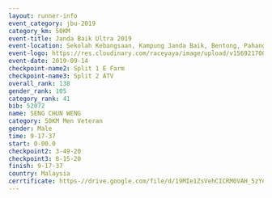 ```yaml
---
layout: runner-info 
event_category: jbu-2019 
category_km: 50KM 
event-title: Janda Baik Ultra 2019
event-location: Sekolah Kebangsaan, Kampung Janda Baik, Bentong, Pahang, Malaysia 
event-logo: https://res.cloudinary.com/raceyaya/image/upload/v1569217009/logo/janda-baik_vch1pc.jpg 
event-date: 2019-09-14 
checkpoint-name2: Split 1 E Farm 
checkpoint-name3: Split 2 ATV 
overall_rank: 138
gender_rank: 105
category_rank: 41
bib: 52072
name: SENG CHUN WENG
category: 50KM Men Veteran
gender: Male
time: 9-17-37
start: 0-00.0
checkpoint2: 3-49-20
checkpoint3: 8-15-20
finish: 9-17-37
country: Malaysia
cerrtificate: https-//drive.google.com/file/d/19MIe1ZsVehCICRM0VAH_5zYeTSieqlVY/view?usp=sharing
---
```

